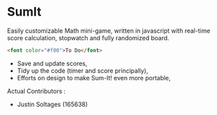SumIt
=====

Easily customizable Math mini-game, written in javascript with real-time score calculation, stopwatch and fully randomized board.  

````html
<font color="#f00">To Do</font>
````
- Save and update scores,
- Tidy up the code (timer and score principally),
- Efforts on design to make Sum-It! even more portable,

Actual Contributors :

- Justin Soltages (165638)

